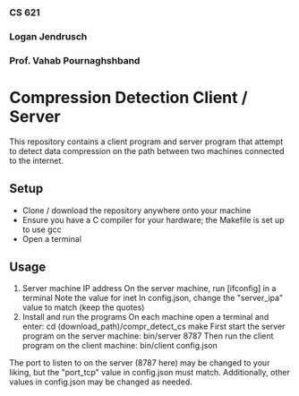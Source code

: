 ### CS 621
### Logan Jendrusch
### Prof. Vahab Pournaghshband

# Compression Detection Client / Server
This repository contains a client program and server program that attempt to detect data compression on the path between two machines connected to the internet.

## Setup
- Clone / download the repository anywhere onto your machine
- Ensure you have a C compiler for your hardware; the Makefile is set up to use gcc
- Open a terminal

## Usage
1. Server machine IP address
    On the server machine, run [ifconfig] in a terminal
    Note the value for inet
    In config.json, change the "server_ipa" value to match (keep the quotes)
2. Install and run the programs
    On each machine open a terminal and enter:
        cd (download_path)/compr_detect_cs
        make
    First start the server program on the server machine:
        bin/server 8787
    Then run the client program on the client machine:
        bin/client config.json

The port to listen to on the server (8787 here) may be changed to your liking, but the "port_tcp" value in config.json must match. Additionally, other values in config.json may be changed as needed.

